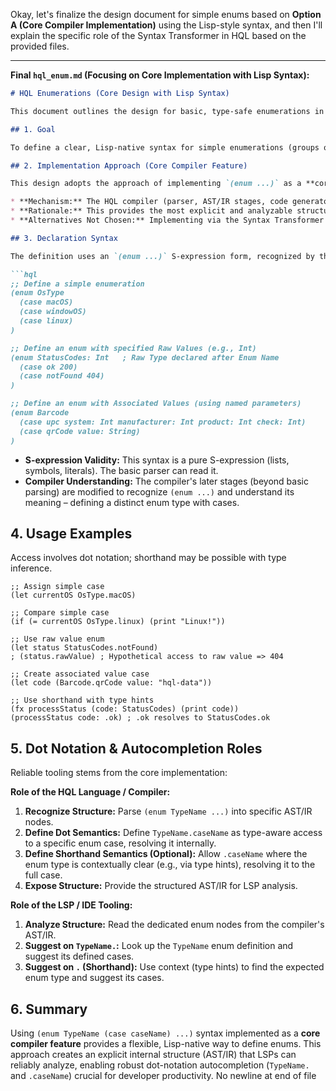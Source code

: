 Okay, let's finalize the design document for simple enums based on **Option A (Core Compiler Implementation)** using the Lisp-style syntax, and then I'll explain the specific role of the Syntax Transformer in HQL based on the provided files.

---

**Final `hql_enum.md` (Focusing on Core Implementation with Lisp Syntax):**

```markdown
# HQL Enumerations (Core Design with Lisp Syntax)

This document outlines the design for basic, type-safe enumerations in HQL, using a Lisp-style syntax implemented as a core compiler feature for optimal tooling support (LSP, autocompletion).

## 1. Goal

To define a clear, Lisp-native syntax for simple enumerations (groups of named constants like `macOS` under a type like `OsType`). This improves code clarity and provides runtime type safety. The design enables intuitive dot-notation access (`OsType.macOS`) and potential shorthand access (`.macOS`), supported by IDE autocompletion.

## 2. Implementation Approach (Core Compiler Feature)

This design adopts the approach of implementing `(enum ...)` as a **core language feature**.

* **Mechanism:** The HQL compiler (parser, AST/IR stages, code generator) is modified to directly recognize and understand the `(enum ...)` S-expression syntax. Specific internal representations (e.g., `EnumDefinitionNode`, `EnumCaseNode` in the AST/IR) are created.
* **Rationale:** This provides the most explicit and analyzable structure for Language Server Protocols (LSPs) and other tools, leading to reliable autocompletion, type hinting, and potential future static analysis. It treats enums as a fundamental part of the language.
* **Alternatives Not Chosen:** Implementing via the Syntax Transformer stage or solely via Macros would obscure the enum's semantic meaning earlier in the pipeline, making robust tooling integration significantly more challenging.

## 3. Declaration Syntax

The definition uses an `(enum ...)` S-expression form, recognized by the compiler.

```hql
;; Define a simple enumeration
(enum OsType
  (case macOS)
  (case windowOS)
  (case linux)
)

;; Define an enum with specified Raw Values (e.g., Int)
(enum StatusCodes: Int   ; Raw Type declared after Enum Name
  (case ok 200)
  (case notFound 404)
)

;; Define an enum with Associated Values (using named parameters)
(enum Barcode
  (case upc system: Int manufacturer: Int product: Int check: Int)
  (case qrCode value: String)
)

```

* **S-expression Validity:** This syntax is a pure S-expression (lists, symbols, literals). The basic parser can read it.
* **Compiler Understanding:** The compiler's later stages (beyond basic parsing) are modified to recognize `(enum ...)` and understand its meaning – defining a distinct enum type with cases.

## 4. Usage Examples

Access involves dot notation; shorthand may be possible with type inference.

```hql
;; Assign simple case
(let currentOS OsType.macOS)

;; Compare simple case
(if (= currentOS OsType.linux) (print "Linux!"))

;; Use raw value enum
(let status StatusCodes.notFound)
; (status.rawValue) ; Hypothetical access to raw value => 404

;; Create associated value case
(let code (Barcode.qrCode value: "hql-data"))

;; Use shorthand with type hints
(fx processStatus (code: StatusCodes) (print code))
(processStatus code: .ok) ; .ok resolves to StatusCodes.ok
```

## 5. Dot Notation & Autocompletion Roles

Reliable tooling stems from the core implementation:

**Role of the HQL Language / Compiler:**

1.  **Recognize Structure:** Parse `(enum TypeName ...)` into specific AST/IR nodes.
2.  **Define Dot Semantics:** Define `TypeName.caseName` as type-aware access to a specific enum case, resolving it internally.
3.  **Define Shorthand Semantics (Optional):** Allow `.caseName` where the enum type is contextually clear (e.g., via type hints), resolving it to the full case.
4.  **Expose Structure:** Provide the structured AST/IR for LSP analysis.

**Role of the LSP / IDE Tooling:**

1.  **Analyze Structure:** Read the dedicated enum nodes from the compiler's AST/IR.
2.  **Suggest on `TypeName.`:** Look up the `TypeName` enum definition and suggest its defined cases.
3.  **Suggest on `.` (Shorthand):** Use context (type hints) to find the expected enum type and suggest its cases.

## 6. Summary

Using `(enum TypeName (case caseName) ...)` syntax implemented as a **core compiler feature** provides a flexible, Lisp-native way to define enums. This approach creates an explicit internal structure (AST/IR) that LSPs can reliably analyze, enabling robust dot-notation autocompletion (`TypeName.` and `.caseName`) crucial for developer productivity.
 No newline at end of file
